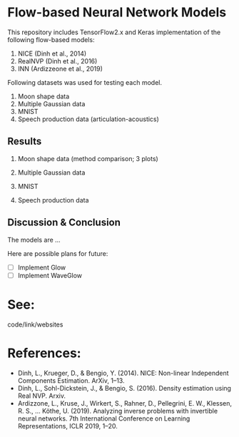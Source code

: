 # Flow-based Neural Network Models

This repository includes TensorFlow2.x and Keras implementation of the following flow-based models:

1. NICE (Dinh et al., 2014)
2. RealNVP (Dinh et al., 2016)
3. INN (Ardizzeone et al., 2019)

Following datasets was used for testing each model.

1. Moon shape data
2. Multiple Gaussian data
3. MNIST
4. Speech production data (articulation-acoustics)

## Results

1. Moon shape data (method comparison; 3 plots)


2. Multiple Gaussian data


3. MNIST


4. Speech production data

## Discussion & Conclusion
The models are ...


Here are possible plans for future:
- [ ] Implement Glow 
- [ ] Implement WaveGlow

# See:
code/link/websites

# References:
- Dinh, L., Krueger, D., & Bengio, Y. (2014). NICE: Non-linear Independent Components Estimation. ArXiv, 1–13.
- Dinh, L., Sohl-Dickstein, J., & Bengio, S. (2016). Density estimation using Real NVP. Arxiv.
- Ardizzone, L., Kruse, J., Wirkert, S., Rahner, D., Pellegrini, E. W., Klessen, R. S., … Köthe, U. (2019). Analyzing inverse problems with invertible neural networks. 7th International Conference on Learning Representations, ICLR 2019, 1–20.
